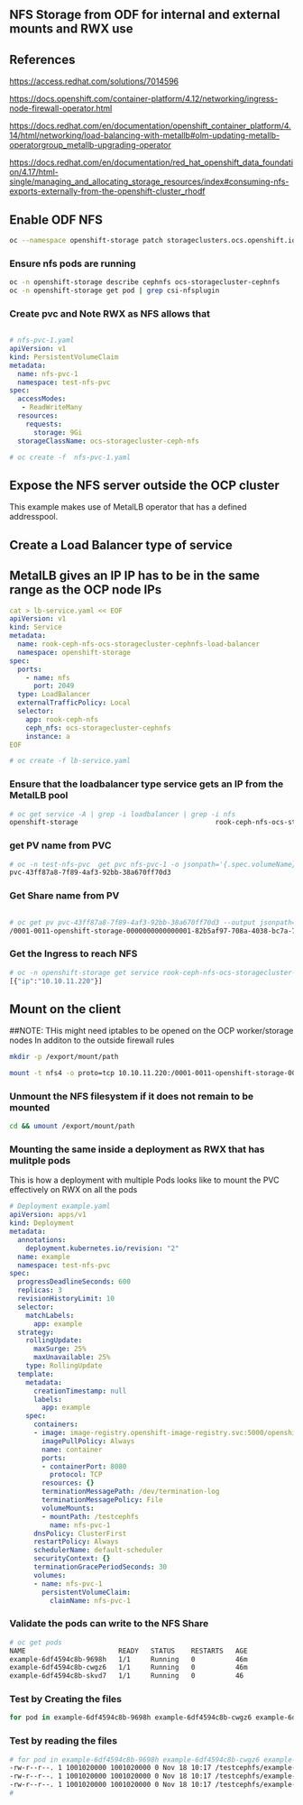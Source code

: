 ## NFS Storage from ODF for internal and external mounts and RWX use


## References

https://access.redhat.com/solutions/7014596

https://docs.openshift.com/container-platform/4.12/networking/ingress-node-firewall-operator.html

https://docs.redhat.com/en/documentation/openshift_container_platform/4.14/html/networking/load-balancing-with-metallb#olm-updating-metallb-operatorgroup_metallb-upgrading-operator

https://docs.redhat.com/en/documentation/red_hat_openshift_data_foundation/4.17/html-single/managing_and_allocating_storage_resources/index#consuming-nfs-exports-externally-from-the-openshift-cluster_rhodf


## Enable ODF NFS

```bash
oc --namespace openshift-storage patch storageclusters.ocs.openshift.io ocs-storagecluster --type merge --patch '{"spec": {"nfs":{"enable": true}}}'
```
### Ensure nfs pods are running

```bash
oc -n openshift-storage describe cephnfs ocs-storagecluster-cephnfs
oc -n openshift-storage get pod | grep csi-nfsplugin
```

### Create pvc and Note RWX as NFS allows that

```yaml

# nfs-pvc-1.yaml
apiVersion: v1
kind: PersistentVolumeClaim
metadata:
  name: nfs-pvc-1
  namespace: test-nfs-pvc
spec:
  accessModes:
   - ReadWriteMany
  resources:
    requests:
      storage: 9Gi
  storageClassName: ocs-storagecluster-ceph-nfs
```

```bash
# oc create -f  nfs-pvc-1.yaml
```

## Expose the NFS server outside the OCP cluster

This example makes use of MetalLB operator that has a defined addresspool.

## Create a Load Balancer type of service

## MetalLB gives an IP IP has to be in the same range as the OCP node IPs

```yaml
cat > lb-service.yaml << EOF
apiVersion: v1
kind: Service
metadata:
  name: rook-ceph-nfs-ocs-storagecluster-cephnfs-load-balancer
  namespace: openshift-storage
spec:
  ports:
    - name: nfs
      port: 2049
  type: LoadBalancer
  externalTrafficPolicy: Local
  selector:
    app: rook-ceph-nfs
    ceph_nfs: ocs-storagecluster-cephnfs
    instance: a
EOF
```

```bash
# oc create -f lb-service.yaml
```

### Ensure that the loadbalancer type service gets an IP from the MetalLB pool

```bash
# oc get service -A | grep -i loadbalancer | grep -i nfs
openshift-storage                                  rook-ceph-nfs-ocs-storagecluster-cephnfs-load-balancer            LoadBalancer   172.32.194.250   10.10.11.220                                                                        2049:31920/TCP                                                                                             101m
```

### get PV name from PVC

```bash
# oc -n test-nfs-pvc  get pvc nfs-pvc-1 -o jsonpath='{.spec.volumeName}'
pvc-43ff87a8-7f89-4af3-92bb-38a670ff70d3
```

### Get Share name from PV
```bash

# oc get pv pvc-43ff87a8-7f89-4af3-92bb-38a670ff70d3 --output jsonpath='{.spec.csi.volumeAttributes.share}'
/0001-0011-openshift-storage-0000000000000001-82b5af97-708a-4038-bc7a-74c5188cc340
```

### Get the Ingress to reach NFS

```bash
# oc -n openshift-storage get service rook-ceph-nfs-ocs-storagecluster-cephnfs-load-balancer --output jsonpath='{.status.loadBalancer.ingress}'
[{"ip":"10.10.11.220"}]
```

## Mount on the client

##NOTE: THis might need iptables to be opened on the OCP worker/storage nodes In additon to the outside firewall rules

```bash
mkdir -p /export/mount/path

mount -t nfs4 -o proto=tcp 10.10.11.220:/0001-0011-openshift-storage-0000000000000001-ba9426ab-d61b-11ec-9ffd-0a580a800215 /export/mount/path
```

### Unmount the NFS filesystem if it does not remain to be mounted
```bash
cd && umount /export/mount/path
```

### Mounting the same inside a deployment as RWX that has mulitple pods

This is how a deployment with multiple Pods looks like to mount the PVC effectively on RWX on all the pods


```yaml
# Deployment example.yaml
apiVersion: apps/v1
kind: Deployment
metadata:
  annotations:
    deployment.kubernetes.io/revision: "2"
  name: example
  namespace: test-nfs-pvc
spec:
  progressDeadlineSeconds: 600
  replicas: 3
  revisionHistoryLimit: 10
  selector:
    matchLabels:
      app: example
  strategy:
    rollingUpdate:
      maxSurge: 25%
      maxUnavailable: 25%
    type: RollingUpdate
  template:
    metadata:
      creationTimestamp: null
      labels:
        app: example
    spec:
      containers:
      - image: image-registry.openshift-image-registry.svc:5000/openshift/httpd:latest
        imagePullPolicy: Always
        name: container
        ports:
        - containerPort: 8080
          protocol: TCP
        resources: {}
        terminationMessagePath: /dev/termination-log
        terminationMessagePolicy: File
        volumeMounts:
        - mountPath: /testcephfs
          name: nfs-pvc-1
      dnsPolicy: ClusterFirst
      restartPolicy: Always
      schedulerName: default-scheduler
      securityContext: {}
      terminationGracePeriodSeconds: 30
      volumes:
      - name: nfs-pvc-1
        persistentVolumeClaim:
          claimName: nfs-pvc-1

```

### Validate the pods can write to the NFS Share

```bash
# oc get pods
NAME                       READY   STATUS    RESTARTS   AGE
example-6df4594c8b-9698h   1/1     Running   0          46m
example-6df4594c8b-cwgz6   1/1     Running   0          46m
example-6df4594c8b-skvd7   1/1     Running   0          46
```

### Test by Creating the files

```bash
for pod in example-6df4594c8b-9698h example-6df4594c8b-cwgz6 example-6df4594c8b-skvd7 ; do oc exec $pod -- touch /testcephfs/$pod; done
```

### Test by reading the files

```bash
# for pod in example-6df4594c8b-9698h example-6df4594c8b-cwgz6 example-6df4594c8b-skvd7 ; do oc exec $pod -- ls -la /testcephfs/$pod; done
-rw-r--r--. 1 1001020000 1001020000 0 Nov 18 10:17 /testcephfs/example-6df4594c8b-9698h
-rw-r--r--. 1 1001020000 1001020000 0 Nov 18 10:17 /testcephfs/example-6df4594c8b-cwgz6
-rw-r--r--. 1 1001020000 1001020000 0 Nov 18 10:17 /testcephfs/example-6df4594c8b-skvd7
#

```

